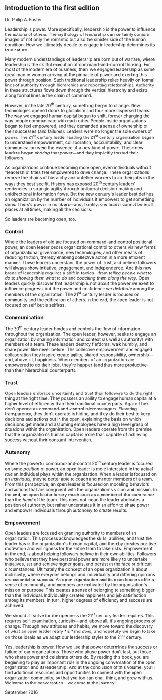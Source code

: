 ## Introduction to the first edition
Dr. Philip A. Foster

Leadership is power. More specifically, leadership is the power to influence the actions of others. The mythology of leadership can certainly conjure images of not only the romantic but also the sinister side of the human condition. How we ultimately decide to engage in leadership determines its true nature.

Many modern understandings of leadership are born out of warfare, where leadership is the skillful execution of command-and-control thinking. For most of the modern era of business, then, we engaged leadership as some great man or woman arriving at the pinnacle of power and exerting this power through position. Such traditional leadership relies heavily on formal lines of authority through hierarchies and reporting relationships. Authority in these structures flows down through the vertical hierarchy and exists along formal lines in the chain of command.

However, in the late 20<sup>th</sup> century, something began to change. New technologies opened doors to globalism and thus more dispersed teams. The way we engaged human capital began to shift, forever changing the way people communicate with each other. People inside organizations began to feel empowered, and they demanded a sense of ownership of their successes (and failures). Leaders were no longer the sole owners of power. The 21<sup>st</sup> century leader leading the 21<sup>st</sup> century organization began to understand empowerment, collaboration, accountability, and clear communication were the essence of a new kind of power. These new leaders began *sharing* that power—and they implicitly trusted their followers.

As organizations continue becoming more open, even individuals without "leadership" titles feel empowered to drive change. These organizations remove the chains of hierarchy and untether workers to do their jobs in the ways they best see fit. History has exposed 20<sup>th</sup> century leaders' tendencies to strangle agility through unilateral decision-making and unidirectional information flows. But the new century's leader best defines an organization by the number of individuals it empowers to get something done. There's power in numbers—and, frankly, one leader cannot be in all places at all times, making all the decisions.

So leaders are becoming open, too.

### Control

Where the leaders of old are focused on command-and-control positional power, an open leader cedes organizational control to others via new forms of organizational governance, new technologies, and other means of reducing friction, thereby enabling collective action in a more efficient manner. These leaders understand the power of trust, and believe followers will always show initiative, engagement, and independence. And this new brand of leadership requires a shift in tactics—from *telling people what to do* to *showing them what to do* and *coaching them along the way*. Open leaders quickly discover that leadership is not about the power we exert to influence progress, but the power and confidence we *distribute* among the members of the organization. The 21<sup>st</sup> century leader is focused on community and the edification of others. In the end, the open leader is not focused on self but is selfless.

### Communication

The 20<sup>th</sup> century leader hordes and controls the flow of information throughout the organization. The open leader, however, seeks to engage an organization by sharing information and context (as well as authority) with members of a team. These leaders destroy fiefdoms, walk humbly, and share power like never before. The collective empowerment and engaged collaboration they inspire create agility, shared responsibility, ownership—and, above all, happiness. When members of an organization are empowered to do their jobs, they're happier (and thus more productive) than their hierarchical counterparts.

### Trust

Open leaders embrace uncertainty and trust their followers to do the right thing at the right time. They possess an ability to engage human capital at a higher level of efficiency than their traditional counterparts. Again: They don't operate as command-and-control micromanagers. Elevating transparency, they don't operate in hiding, and they do their best to keep decisions and actions out in the open, explaining the basis on which decisions get made and assuming employees have a high level grasp of situations within the organization. Open leaders operate from the premise that the organization's human capital is more than capable of achieving success without their constant intervention.

### Autonomy

Where the powerful command-and-control 20<sup>th</sup> century leader is focused on some *position* of power, an open leader is more interested in the actual *role* an individual plays within the organization. When a leader is focused on an *individual*, they're better able to coach and mentor members of a team. From this perspective, an open leader is focused on modeling behaviors and actions that are congruent with the organization's vision and mission. In the end, an open leader is very much seen as a member of the team rather than the *head* of the team. This does not mean the leader abdicates a position of authority, but rather understates it in an effort to share power and empower individuals through autonomy to create results.

### Empowerment

Open leaders are focused on granting authority to members of an organization. This process acknowledges the skills, abilities, and trust the leader has in the organization's human capital, and thereby creates positive motivation and willingness for the entire team to take risks. Empowerment, in the end, is about helping followers believe in their own abilities. Followers who believe that they have personal power are more likely to undertake initiatives, set and achieve higher goals, and persist in the face of difficult circumstances. Ultimately the concept of an open organization is about inclusivity, where everyone belongs and individuality and differing opinions are essential to success. An open organization and its open leaders offer a sense of community, and members are motivated by the organization's mission or purpose. This creates a sense of belonging to something bigger than the individual. Individuality creates happiness and job satisfaction among its members. In turn, higher degrees of efficiency and success are achieved.

We should all strive for the openness the 21<sup>st</sup> century leader requires. This requires self-examination, curiosity—and, above all, it's ongoing process of change. Through new attitudes and habits, we move toward the discovery of what an open leader really *is *and *does,* and hopefully we begin to take on those ideals as we adapt our leadership styles to the 21<sup>st</sup> century.

Yes, leadership is power. How we use that power determines the success or failure of our organizations. Those who abuse power don't last, but those who share power and celebrate others do. By reading this book, you are beginning to play an important role in the ongoing conversation of the open organization and its leadership. And at the conclusion of this volume, you'll find additional resources and opportunities to connect with the open organization community, so that you too can chat, think, and grow with us. Welcome to the conversation—welcome to the journey!

September 2016
